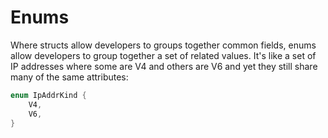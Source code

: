 # Enums
Where structs allow developers to groups together common fields, enums allow developers to group together a set of related values. It's like a set of IP addresses where some are V4 and others are V6 and yet they still share many of the same attributes:

```rust
enum IpAddrKind {
    V4,
    V6,
}
```

